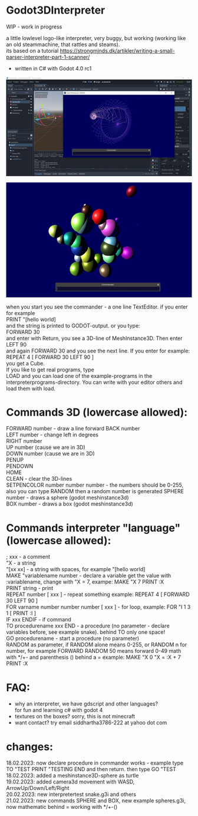 # Godot3DInterpreter

WIP - work in progress

a little lowlevel logo-like interpreter, very buggy, but working (working like an old steammachine, that rattles and steams).   
its based on a tutorial https://strongminds.dk/artikler/writing-a-small-parser-interpreter-part-1-scanner/  

- written in C# with Godot 4.0 rc1   


![Pic1](Godot3DInterpreter/firstpic.JPG)

   

![Pic2](Godot3DInterpreter/spheres.JPG)

    
when you start you see the commander - a one line TextEditor. if you enter for example   
PRINT "[hello world]    
and the string is printed to GODOT-output. or you type:    
FORWARD 30    
and enter with Return, you see a 3D-line of MeshInstance3D. Then enter   
LEFT 90   
and again FORWARD 30 and you see the next line. If you enter for example:   
REPEAT 4 [ FORWARD 30 LEFT 90 ]   
you get a Cube.   
If you like to get real programs, type   
LOAD and you can load one of the example-programs in the interpreterprograms-directory. You can write with your editor others and load them with load.   
    
   
# Commands 3D (lowercase allowed):   
FORWARD number - draw a line forward
BACK number   
LEFT number - change left in degrees   
RIGHT number   
UP number (cause we are in 3D)   
DOWN number (cause we are in 3D)   
PENUP    
PENDOWN   
HOME   
CLEAN - clear the 3D-lines   
SETPENCOLOR number number number - the numbers should be 0-255, also you can type RANDOM then a random number is generated 
SPHERE number - draws a sphere (godot meshinstance3d)   
BOX number - draws a box (godot meshinstance3d)

   
# Commands interpreter "language" (lowercase allowed):   
; xxx - a comment   
"X - a string   
"[xx xx] - a string with spaces, for example "[hello world]   
MAKE "variablename number - declare a variable get the value with :variablename, change with "X = 7, exampe: MAKE "X 7    PRINT :X   
PRINT string - print   
REPEAT number [ xxx ] - repeat something example: REPEAT 4 [ FORWARD 30 LEFT 90 ]   
FOR varname number number number [ xxx ] - for loop, example: FOR "I 1 3 1 [ PRINT :I ]   
IF xxx ENDIF - if command   
TO procedurename xxx END - a procedure (no parameter - declare variables before, see example snake). behind TO only one space!    
GO procedurename - start a procedure (no parameter)    
RANDOM as parameter, if RANDOM alone means 0-255, or RANDOM n for number, for example FORWARD RANDOM 50 means forward 0-49
math with */+- and parenthesis () behind a = example: MAKE "X 0  "X = :X + 7  PRINT :X   
      
         
         
# FAQ:   
- why an interpreter, we have gdscript and other languages?   
  for fun and learning c# with godot 4     
- textures on the boxes?
  sorry, this is not minecraft
- want contact? try email siddhartha3786-222 at yahoo dot com    
  
    
# changes:
18.02.2023: now declare procedure in commander works - example type TO "TEST PRINT "TESTING END and then return. then type GO "TEST   
18.02.2023: added a meshinstance3D-sphere as turtle   
19.02.2023: added camera3d movement with WASD, ArrowUp/Down/Left/Right    
20.02.2023: new interpretertest snake.g3i and others    
21.02.2023: new commands SPHERE and BOX, new example spheres.g3i, now mathematic behind = working with */+-()
